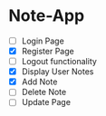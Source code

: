 # Note-App

- [ ] Login Page
- [x] Register Page
- [ ] Logout functionality
- [x] Display User Notes
- [x] Add Note
- [ ] Delete Note
- [ ] Update Page
